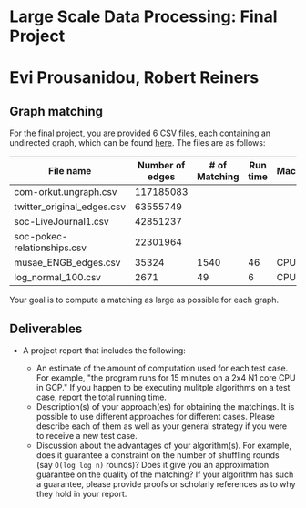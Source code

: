 # Large Scale Data Processing: Final Project
# Evi Prousanidou, Robert Reiners

## Graph matching
For the final project, you are provided 6 CSV files, each containing an undirected graph, which can be found [here](https://drive.google.com/file/d/1khb-PXodUl82htpyWLMGGNrx-IzC55w8/view?usp=sharing). The files are as follows:  

|           File name           |        Number of edges       |  # of Matching  |  Run time | Machine   
| ------------------------------| ---------------------------- | --------------- | --------- | --------- |                
| com-orkut.ungraph.csv         | 117185083                    |                 |           |           |
| twitter_original_edges.csv    | 63555749                     |                 |           |           |
| soc-LiveJournal1.csv          | 42851237                     |                 |           |           |
| soc-pokec-relationships.csv   | 22301964                     |                 |           |           |
| musae_ENGB_edges.csv          | 35324                        | 1540            |  46       | CPU       |
| log_normal_100.csv            | 2671                         | 49              |   6       | CPU       |


Your goal is to compute a matching as large as possible for each graph. 


## Deliverables

* A project report that includes the following:


  * An estimate of the amount of computation used for each test case. For example, "the program runs for 15 minutes on a 2x4 N1 core CPU in GCP." If you happen to be executing mulitple algorithms on a test case, report the total running time.
  * Description(s) of your approach(es) for obtaining the matchings. It is possible to use different approaches for different cases. Please describe each of them as well as your general strategy if you were to receive a new test case.
  * Discussion about the advantages of your algorithm(s). For example, does it guarantee a constraint on the number of shuffling rounds (say `O(log log n)` rounds)? Does it give you an approximation guarantee on the quality of the matching? If your algorithm has such a guarantee, please provide proofs or scholarly references as to why they hold in your report.




